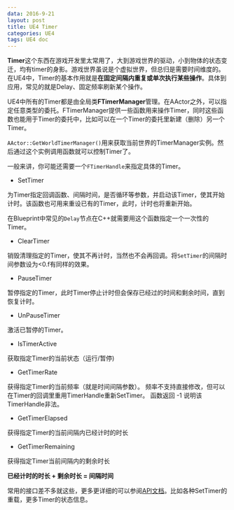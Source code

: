 ```yaml
---
data: 2016-9-21
layout: post
title: UE4 Timer
categories: UE4
tags: UE4 doc
---
```



**Timer**这个东西在游戏开发里太常用了，大到游戏世界的驱动，小到物体的状态变迁，均有timer的身影。游戏世界虽说是个虚拟世界，但总归是需要时间维度的。在UE4中，Timer的基本作用就是**在固定间隔内重复或单次执行某些操作**。具体到应用，常见的就是Delay、固定频率刷新某个操作。

UE4中所有的Timer都是由全局类**FTimerManager**管理。在AActor之外，可以指定任意类型的委托。FTimerManager提供一些函数用来操作Timer，同时这些函数也能用于Timer的委托中，比如可以在一个Timer的委托里新建（删除）另一个Timer。

`AActor::GetWorldTimerManager()`用来获取当前世界的TimerManager实例。然后通过这个实例调用函数就可以控制Timer了。

一般来讲，你可能还需要一个`FTimerHandle`来指定具体的Timer。

- SetTimer

为Timer指定回调函数、间隔时间，是否循环等参数，并启动该Timer，使其开始计时。该函数也可用来重设已有的Timer，此时，计时也将重新开始。

在Blueprint中常见的`Delay`节点在C++就需要用这个函数指定一个一次性的Timer。

- ClearTimer

销毁清理指定的Timer，使其不再计时，当然也不会再回调。将`SetTimer`的间隔时间参数设为<0.f有同样的效果。

- PauseTimer

暂停指定的Timer，此时Timer停止计时但会保存已经过的时间和剩余时间，直到恢复计时。

- UnPauseTimer

激活已暂停的Timer。

- IsTimerActive

获取指定Timer的当前状态（运行/暂停)

- GetTimerRate

获得指定Timer的当前频率（就是时间间隔参数）。
频率不支持直接修改，但可以在Timer的回调里重用TimerHandle重新SetTimer。
函数返回 -1 说明该TimerHandle非法。

- GetTimerElapsed

获得指定Timer的当前间隔内已经计时的时长

- GetTimerRemaining

获得指定Timer当前间隔内的剩余时长

**已经计时的时长 + 剩余时长 = 间隔时间**



常用的接口差不多就这些，更多更详细的可以参阅[API文档](http://api.unrealengine.com/INT/API/Runtime/Engine/FTimerManager/)。比如各种SetTimer的重载，更多Timer的状态信息。
